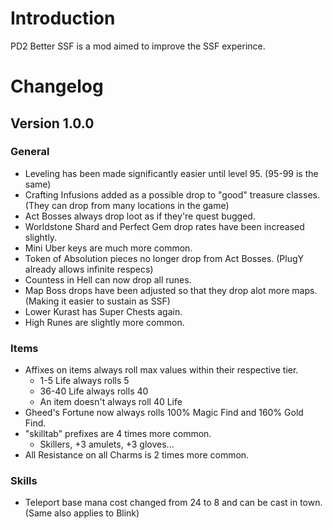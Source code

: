 # Introduction

PD2 Better SSF is a mod aimed to improve the SSF experince.

# Changelog

## Version 1.0.0

### General
* Leveling has been made significantly easier until level 95. (95-99 is the same)
* Crafting Infusions added as a possible drop to "good" treasure classes. (They can drop from many locations in the game)
* Act Bosses always drop loot as if they're quest bugged.
* Worldstone Shard and Perfect Gem drop rates have been increased slightly.
* Mini Uber keys are much more common.
* Token of Absolution pieces no longer drop from Act Bosses. (PlugY already allows infinite respecs)
* Countess in Hell can now drop all runes.
* Map Boss drops have been adjusted so that they drop alot more maps. (Making it easier to sustain as SSF)
* Lower Kurast has Super Chests again.
* High Runes are slightly more common.

### Items
* Affixes on items always roll max values within their respective tier.
  * 1-5 Life always rolls 5
  * 36-40 Life always rolls 40
  * An item doesn't always roll 40 Life
* Gheed's Fortune now always rolls 100% Magic Find and 160% Gold Find.
* "skilltab" prefixes are 4 times more common.
  * Skillers, +3 amulets, +3 gloves...
* All Resistance on all Charms is 2 times more common.

### Skills
* Teleport base mana cost changed from 24 to 8 and can be cast in town. (Same also applies to Blink)
